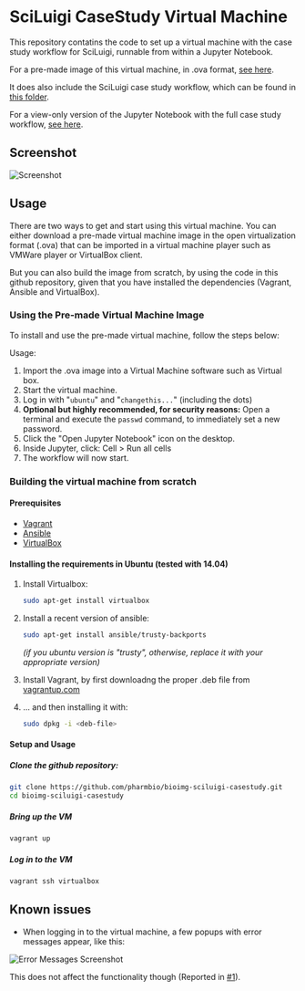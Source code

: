 SciLuigi CaseStudy Virtual Machine
==================================

This repository contatins the code to set up a virtual machine with the case
study workflow for SciLuigi, runnable from within a Jupyter Notebook. 

For a pre-made image of this virtual machine, in .ova format, [see here](https://dx.doi.org/10.6084/m9.figshare.4038048.v4).

It does also include the SciLuigi case study workflow, which can be found
in [this folder](https://github.com/pharmbio/bioimg-sciluigi-casestudy/tree/master/roles/sciluigi_usecase/files/proj/largescale_svm).

For a view-only version of the Jupyter Notebook with the full case study workflow,
[see here](https://github.com/pharmbio/bioimg-sciluigi-casestudy/blob/master/roles/sciluigi_usecase/files/proj/largescale_svm/wffindcost.ipynb).

Screenshot
----------

![Screenshot](http://i.imgur.com/VRokaSY.png)

Usage
-----

There are two ways to get and start using this virtual machine. You can either
download a pre-made virtual machine image in the open virtualization format
(.ova) that can be imported in a virtual machine player such as VMWare player
or VirtualBox client.

But you can also build the image from scratch, by using the code in this github
repository, given that you have installed the dependencies (Vagrant, Ansible
and VirtualBox).

### Using the Pre-made Virtual Machine Image

To install and use the pre-made virtual machine, follow the steps below:

Usage: 

1. Import the .ova image into a Virtual Machine software such as Virtual box. 
2. Start the virtual machine. 
3. Log in with "`ubuntu`" and "`changethis...`" (including the dots)
4. **Optional but highly recommended, for security reasons:** Open a terminal and execute the `passwd` command, to immediately set a new password.
5. Click the "Open Jupyter Notebook" icon on the desktop.
6. Inside Jupyter, click: Cell > Run all cells
7. The workflow will now start.

### Building the virtual machine from scratch

#### Prerequisites

- [Vagrant](https://www.vagrantup.com/)
- [Ansible](http://www.ansible.com/)
- [VirtualBox](https://www.virtualbox.org/)

#### Installing the requirements in Ubuntu (tested with 14.04)

1. Install Virtualbox:
   ```bash
   sudo apt-get install virtualbox
   ```

2. Install a recent version of ansible:
   ```bash
   sudo apt-get install ansible/trusty-backports
   ```

   *(if you ubuntu version is "trusty", otherwise, replace it with your appropriate version)*

3. Install Vagrant, by first downloadng the proper .deb file from [vagrantup.com](https://www.vagrantup.com/downloads.html)

4. ... and then installing it with:
   ```bash
   sudo dpkg -i <deb-file>
   ```

#### Setup and Usage

##### Clone the github repository:

```bash
git clone https://github.com/pharmbio/bioimg-sciluigi-casestudy.git
cd bioimg-sciluigi-casestudy
```

##### Bring up the VM

```bash
vagrant up
```

##### Log in to the VM

```bash
vagrant ssh virtualbox
```

Known issues
------------

- When logging in to the virtual machine, a few popups with error messages appear, like this:

![Error Messages Screenshot](https://cloud.githubusercontent.com/assets/125003/20183345/488059fc-a765-11e6-8091-191ff3ac078d.png)

This does not affect the functionality though (Reported in [#1](https://github.com/pharmbio/bioimg-sciluigi-casestudy/issues/1)).
